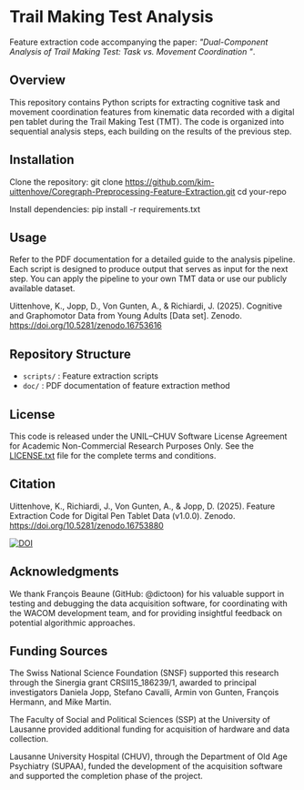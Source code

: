 # Trail Making Test Analysis
Feature extraction code accompanying the paper: *"Dual-Component Analysis of Trail Making Test: Task vs. Movement Coordination "*.

## Overview
This repository contains Python scripts for extracting cognitive task and movement coordination features from kinematic data recorded with a digital pen tablet during the Trail Making Test (TMT). 
The code is organized into sequential analysis steps, each building on the results of the previous step.

## Installation
Clone the repository:
git clone https://github.com/kim-uittenhove/Coregraph-Preprocessing-Feature-Extraction.git
cd your-repo

Install dependencies:
pip install -r requirements.txt

## Usage
Refer to the PDF documentation for a detailed guide to the analysis pipeline. Each script is designed to produce output that serves as input for the next step.
You can apply the pipeline to your own TMT data or use our publicly available dataset.

Uittenhove, K., Jopp, D., Von Gunten, A., & Richiardi, J. (2025). Cognitive and Graphomotor Data from Young Adults [Data set]. Zenodo. https://doi.org/10.5281/zenodo.16753616

## Repository Structure
- `scripts/` : Feature extraction scripts
- `doc/` : PDF documentation of feature extraction method

## License
This code is released under the UNIL–CHUV Software License Agreement for Academic Non-Commercial Research Purposes Only. See the [LICENSE.txt](LICENSE.txt) file for the complete terms and conditions.

## Citation
Uittenhove, K., Richiardi, J., Von Gunten, A., & Jopp, D. (2025). Feature Extraction Code for Digital Pen Tablet Data (v1.0.0). Zenodo. https://doi.org/10.5281/zenodo.16753880

[![DOI](https://zenodo.org/badge/1011183959.svg)](https://doi.org/10.5281/zenodo.16534675)

## Acknowledgments
We thank François Beaune (GitHub: @dictoon) for his valuable support in testing and debugging the data acquisition software, for coordinating with the WACOM development team, and for providing insightful feedback on potential algorithmic approaches.

## Funding Sources
The Swiss National Science Foundation (SNSF) supported this research through the Sinergia grant CRSII15_186239/1, awarded to principal investigators Daniela Jopp, Stefano Cavalli, Armin von Gunten, François Hermann, and Mike Martin.

The Faculty of Social and Political Sciences (SSP) at the University of Lausanne provided additional funding for acquisition of hardware and data collection.

Lausanne University Hospital (CHUV), through the Department of Old Age Psychiatry (SUPAA), funded the development of the acquisition software and supported the completion phase of the project.


